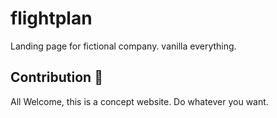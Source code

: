 # flightplan
Landing page for fictional company. vanilla everything.

## Contribution 🤼
All Welcome, this is a concept website. Do whatever you want.
